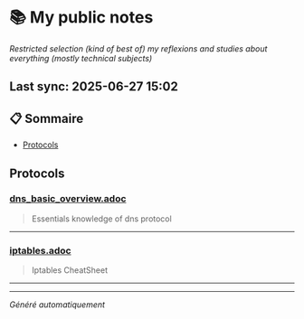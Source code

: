 # 📚 My public notes 
*Restricted selection (kind of best of) my reflexions and studies about everything (mostly technical subjects)*

## Last sync: 2025-06-27 15:02


## 📋 Sommaire

- [Protocols](#protocols)


## Protocols

### [dns_basic_overview.adoc](networking/protocols/dns_basic_overview.adoc)
> Essentials knowledge of dns protocol

---
### [iptables.adoc](networking/protocols/iptables.adoc)
> Iptables CheatSheet

---

---
_Généré automatiquement_